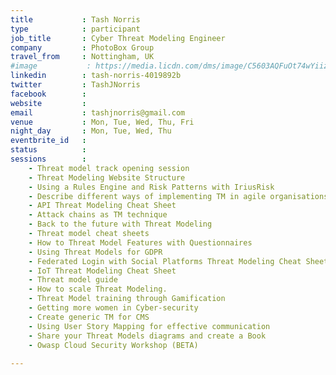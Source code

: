 ```yaml
---
title           : Tash Norris
type            : participant
job_title       : Cyber Threat Modeling Engineer
company         : PhotoBox Group
travel_from     : Nottingham, UK
#image           : https://media.licdn.com/dms/image/C5603AQFuOt74wYiizA/profile-displayphoto-shrink_200_200/0?e=1532563200&v=beta&t=ZkjP_z-J-sZ6YPImKXIOiz6Gv0WpYkFmtdiHPxUipC0
linkedin        : tash-norris-4019892b
twitter         : TashJNorris
facebook        :
website         :
email           : tashjnorris@gmail.com
venue           : Mon, Tue, Wed, Thu, Fri
night_day       : Mon, Tue, Wed, Thu
eventbrite_id   :
status          :
sessions        :
    - Threat model track opening session
    - Threat Modeling Website Structure
    - Using a Rules Engine and Risk Patterns with IriusRisk
    - Describe different ways of implementing TM in agile organisations
    - API Threat Modeling Cheat Sheet
    - Attack chains as TM technique
    - Back to the future with Threat Modeling
    - Threat model cheat sheets
    - How to Threat Model Features with Questionnaires
    - Using Threat Models for GDPR
    - Federated Login with Social Platforms Threat Modeling Cheat Sheet
    - IoT Threat Modeling Cheat Sheet
    - Threat model guide
    - How to scale Threat Modeling.
    - Threat Model training through Gamification
    - Getting more women in Cyber-security
    - Create generic TM for CMS
    - Using User Story Mapping for effective communication
    - Share your Threat Models diagrams and create a Book
    - Owasp Cloud Security Workshop (BETA)
    
---
```

